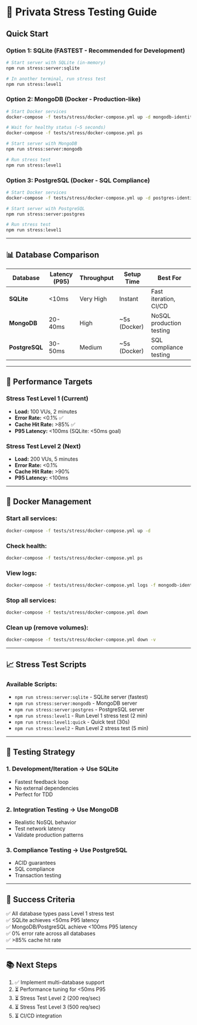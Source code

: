# 🚀 Privata Stress Testing Guide

## Quick Start

### Option 1: SQLite (FASTEST - Recommended for Development)
```bash
# Start server with SQLite (in-memory)
npm run stress:server:sqlite

# In another terminal, run stress test
npm run stress:level1
```

### Option 2: MongoDB (Docker - Production-like)
```bash
# Start Docker services
docker-compose -f tests/stress/docker-compose.yml up -d mongodb-identity mongodb-clinical redis

# Wait for healthy status (~5 seconds)
docker-compose -f tests/stress/docker-compose.yml ps

# Start server with MongoDB
npm run stress:server:mongodb

# Run stress test
npm run stress:level1
```

### Option 3: PostgreSQL (Docker - SQL Compliance)
```bash
# Start Docker services
docker-compose -f tests/stress/docker-compose.yml up -d postgres-identity postgres-clinical redis

# Start server with PostgreSQL
npm run stress:server:postgres

# Run stress test
npm run stress:level1
```

---

## 📊 Database Comparison

| Database   | Latency (P95) | Throughput | Setup Time | Best For |
|------------|---------------|------------|------------|----------|
| **SQLite** | <10ms | Very High | Instant | Fast iteration, CI/CD |
| **MongoDB** | 20-40ms | High | ~5s (Docker) | NoSQL production testing |
| **PostgreSQL** | 30-50ms | Medium | ~5s (Docker) | SQL compliance testing |

---

## 🎯 Performance Targets

### Stress Test Level 1 (Current)
- **Load:** 100 VUs, 2 minutes
- **Error Rate:** <0.1% ✅
- **Cache Hit Rate:** >85% ✅
- **P95 Latency:** <100ms (SQLite: <50ms goal)

### Stress Test Level 2 (Next)
- **Load:** 200 VUs, 5 minutes
- **Error Rate:** <0.1%
- **Cache Hit Rate:** >90%
- **P95 Latency:** <100ms

---

## 🔧 Docker Management

### Start all services:
```bash
docker-compose -f tests/stress/docker-compose.yml up -d
```

### Check health:
```bash
docker-compose -f tests/stress/docker-compose.yml ps
```

### View logs:
```bash
docker-compose -f tests/stress/docker-compose.yml logs -f mongodb-identity
```

### Stop all services:
```bash
docker-compose -f tests/stress/docker-compose.yml down
```

### Clean up (remove volumes):
```bash
docker-compose -f tests/stress/docker-compose.yml down -v
```

---

## 📈 Stress Test Scripts

### Available Scripts:
- `npm run stress:server:sqlite` - SQLite server (fastest)
- `npm run stress:server:mongodb` - MongoDB server
- `npm run stress:server:postgres` - PostgreSQL server
- `npm run stress:level1` - Run Level 1 stress test (2 min)
- `npm run stress:level1:quick` - Quick test (30s)
- `npm run stress:level2` - Run Level 2 stress test (5 min)

---

## 🧪 Testing Strategy

### 1. **Development/Iteration** → Use SQLite
- Fastest feedback loop
- No external dependencies
- Perfect for TDD

### 2. **Integration Testing** → Use MongoDB
- Realistic NoSQL behavior
- Test network latency
- Validate production patterns

### 3. **Compliance Testing** → Use PostgreSQL
- ACID guarantees
- SQL compliance
- Transaction testing

---

## 🎉 Success Criteria

✅ All database types pass Level 1 stress test  
✅ SQLite achieves <50ms P95 latency  
✅ MongoDB/PostgreSQL achieve <100ms P95 latency  
✅ 0% error rate across all databases  
✅ >85% cache hit rate  

---

## 📚 Next Steps

1. ✅ Implement multi-database support
2. ⏳ Performance tuning for <50ms P95
3. ⏳ Stress Test Level 2 (200 req/sec)
4. ⏳ Stress Test Level 3 (500 req/sec)
5. ⏳ CI/CD integration

